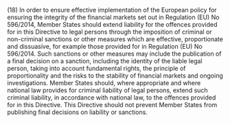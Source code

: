 (18) In order to ensure effective implementation of the European policy for ensuring the integrity of the financial markets set out in Regulation (EU) No 596/2014, Member States should extend liability for the offences provided for in this Directive to legal persons through the imposition of criminal or non-criminal sanctions or other measures which are effective, proportionate and dissuasive, for example those provided for in Regulation (EU) No 596/2014. Such sanctions or other measures may include the publication of a final decision on a sanction, including the identity of the liable legal person, taking into account fundamental rights, the principle of proportionality and the risks to the stability of financial markets and ongoing investigations. Member States should, where appropriate and where national law provides for criminal liability of legal persons, extend such criminal liability, in accordance with national law, to the offences provided for in this Directive. This Directive should not prevent Member States from publishing final decisions on liability or sanctions.